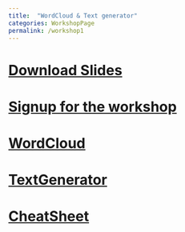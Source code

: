 ```yaml
---
title:  "WordCloud & Text generator"
categories: WorkshopPage
permalink: /workshop1
---
```

# [Download Slides]()
# [Signup for the workshop]()
# [WordCloud](https://repl.it/@Tidesun/PythonWorkshop1)
# [TextGenerator](https://repl.it/@Tidesun/PythonWorkshopTask)
# [CheatSheet](/workshop1/Cheatsheet)